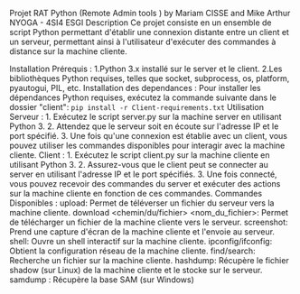 Projet RAT Python (Remote Admin tools ) by Mariam CISSE and Mike Arthur NYOGA - 4SI4 ESGI
Description
	Ce projet consiste en un ensemble de script Python permettant d'établir une connexion distante entre un client et un serveur, permettant ainsi à l'utilisateur d'exécuter des commandes à distance sur la machine cliente.

Installation
	Prérequis :
	1.Python 3.x installé sur le server et le client.
	2.Les bibliothèques Python requises, telles que socket, subprocess, os, platform, pyautogui, PIL, etc.
	Installation des dependances :
	Pour installer les dépendances Python requises, exécutez la commande suivante dans le dossier "client":
		```pip install -r Client-requirements.txt```
Utilisation
	Serveur :
	1. Exécutez le script server.py sur la machine server en utilisant Python 3.
	2. Attendez que le serveur soit en écoute sur l'adresse IP et le port spécifié.
	3. Une fois qu'une connexion est établie avec un client, vous pouvez utiliser les commandes disponibles pour interagir avec la machine cliente.
	Client :
	1. Exécutez le script client.py sur la machine cliente en utilisant Python 3.
	2. Assurez-vous que le client peut se connecter au server en utilisant l'adresse IP et le port spécifiés.
	3. Une fois connecté, vous pouvez recevoir des commandes du server et exécuter des actions sur la machine cliente en fonction de ces commandes.
Commandes Disponibles : 
	upload: Permet de téléverser un fichier du serveur vers la machine cliente.
	download <chemin/du/fichier> <nom_du_fichier>: Permet de télécharger un fichier de la machine cliente vers le serveur.
	screenshot: Prend une capture d'écran de la machine cliente et l'envoie au serveur.
	shell: Ouvre un shell interactif sur la machine cliente.
	ipconfig/ifconfig: Obtient la configuration réseau de la machine cliente.
	find/search: Recherche un fichier sur la machine cliente.
	hashdump: Récupère le fichier shadow (sur Linux) de la machine cliente et le stocke sur le serveur.
	samdump :  Récupère la base SAM (sur Windows) 
